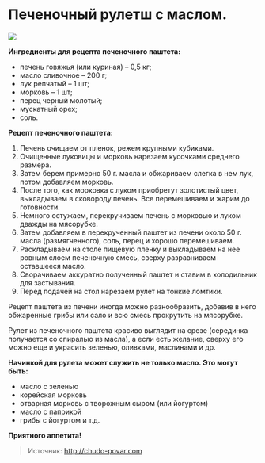 # Печеночный рулетш с маслом.

![](/images/Kulinar/Salad/rulet-s-maslom-pechenochny-j.jpg)

**Ингредиенты для рецепта печеночного паштета:**

- печень говяжья (или куриная) – 0,5 кг;
- масло сливочное – 200 г;
- лук репчатый – 1 шт;
- морковь – 1 шт;
- перец черный молотый;
- мускатный орех;
- соль.

**Рецепт печеночного паштета:**

1. Печень очищаем от пленок, режем крупными кубиками.
2. Очищенные луковицы и морковь нарезаем кусочками среднего размера.
3. Затем берем примерно 50 г. масла и обжариваем слегка в нем лук, потом добавляем морковь.
4. После того, как морковка с луком приобретут золотистый цвет, выкладываем в сковороду печень. Все перемешиваем и жарим до готовности.
5. Немного остужаем, перекручиваем печень с морковью и луком дважды на мясорубке.
6. Затем добавляем в перекрученный паштет из печени около 50 г. масла (размягченного), соль, перец и хорошо перемешиваем.
7. Раскладываем на столе пищевую пленку и выкладываем на нее ровным слоем печеночную смесь, сверху разравниваем оставшееся масло.
8. Сворачиваем аккуратно полученный паштет и ставим в холодильник для застывания.
9. Перед подачей на стол нарезаем рулет на тонкие ломтики.

Рецепт паштета из печени иногда можно разнообразить, добавив в него обжаренные грибы или сало и всю смесь прокрутить на мясорубке.

Рулет из печеночного паштета красиво выглядит на срезе (серединка получается со спиралью из масла), а если есть желание, сверху его можно еще и украсить зеленью, оливками, маслинами и др.

**Начинкой для рулета может служить не только масло. Это могут быть:**

- масло с зеленью
- корейская морковь
- отварная морковь с творожным сыром (или йогуртом)
- масло с паприкой
- грибы с йогуртом и т.д.

**Приятного аппетита!**

> Источник: http://chudo-povar.com
